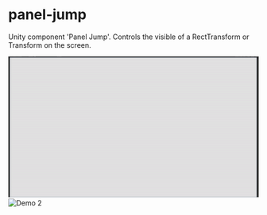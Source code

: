 # panel-jump
Unity component 'Panel Jump'. Controls the visible of a RectTransform or Transform on the screen.

<img src="./panel-jump-demo.gif" alt="Demo" width="auto" height="auto">
<img src="./panel-jump-demo.gif-2" alt="Demo 2" width="auto" height="auto">
